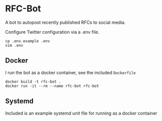 # RFC-Bot
A bot to autopost recently published RFCs to social media.

Configure Twitter configuration via a .env file.

```
cp .env.example .env
vim .env
```

## Docker

I run the bot as a docker container, see the included `Dockerfile`

```
docker build -t rfc-bot .
docker run -it --rm --name rfc-bot rfc-bot
```

## Systemd

Included is an example systemd unit file for running as a docker container
